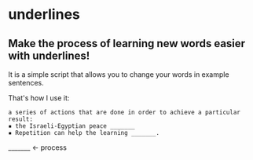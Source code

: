 # underlines
## Make the process of learning new words easier with underlines!

It is a simple script that allows you to change your words in example sentences.

That's how I use it:
```
a series of actions that are done in order to achieve a particular result:
▪ the Israeli-Egyptian peace _______
▪ Repetition can help the learning _______.
```

_______ <- process

